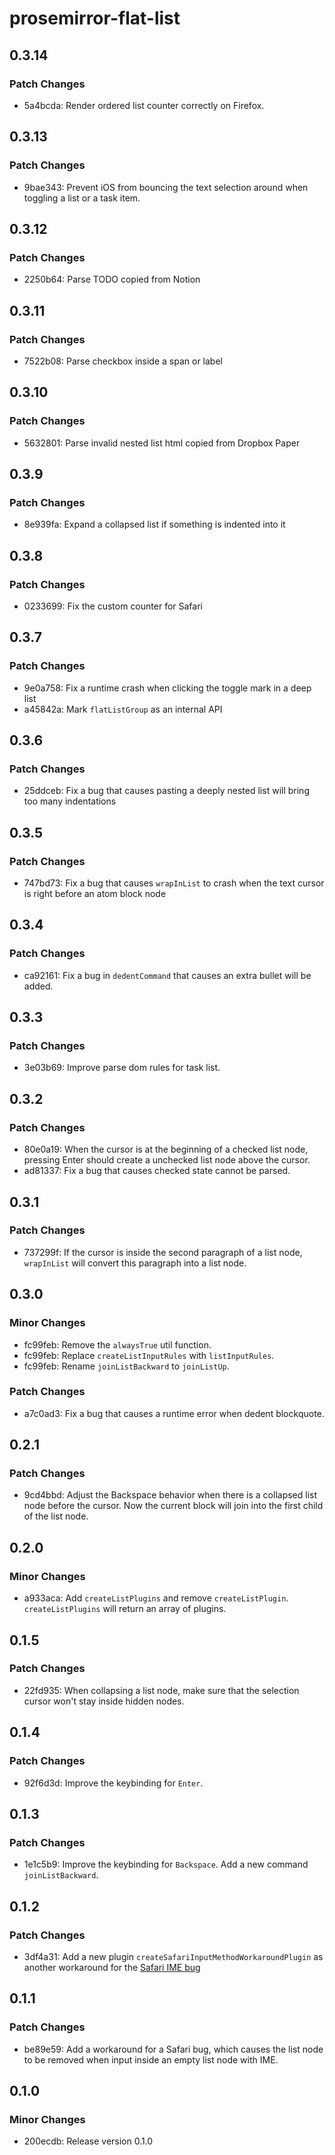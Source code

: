 # prosemirror-flat-list

## 0.3.14

### Patch Changes

- 5a4bcda: Render ordered list counter correctly on Firefox.

## 0.3.13

### Patch Changes

- 9bae343: Prevent iOS from bouncing the text selection around when toggling a list or a task item.

## 0.3.12

### Patch Changes

- 2250b64: Parse TODO copied from Notion

## 0.3.11

### Patch Changes

- 7522b08: Parse checkbox inside a span or label

## 0.3.10

### Patch Changes

- 5632801: Parse invalid nested list html copied from Dropbox Paper

## 0.3.9

### Patch Changes

- 8e939fa: Expand a collapsed list if something is indented into it

## 0.3.8

### Patch Changes

- 0233699: Fix the custom counter for Safari

## 0.3.7

### Patch Changes

- 9e0a758: Fix a runtime crash when clicking the toggle mark in a deep list
- a45842a: Mark `flatListGroup` as an internal API

## 0.3.6

### Patch Changes

- 25ddceb: Fix a bug that causes pasting a deeply nested list will bring too many indentations

## 0.3.5

### Patch Changes

- 747bd73: Fix a bug that causes `wrapInList` to crash when the text cursor is right before an atom block node

## 0.3.4

### Patch Changes

- ca92161: Fix a bug in `dedentCommand` that causes an extra bullet will be added.

## 0.3.3

### Patch Changes

- 3e03b69: Improve parse dom rules for task list.

## 0.3.2

### Patch Changes

- 80e0a19: When the cursor is at the beginning of a checked list node, pressing Enter
  should create a unchecked list node above the cursor.
- ad81337: Fix a bug that causes checked state cannot be parsed.

## 0.3.1

### Patch Changes

- 737299f: If the cursor is inside the second paragraph of a list node, `wrapInList` will convert this paragraph into a list node.

## 0.3.0

### Minor Changes

- fc99feb: Remove the `alwaysTrue` util function.
- fc99feb: Replace `createListInputRules` with `listInputRules`.
- fc99feb: Rename `joinListBackward` to `joinListUp`.

### Patch Changes

- a7c0ad3: Fix a bug that causes a runtime error when dedent blockquote.

## 0.2.1

### Patch Changes

- 9cd4bbd: Adjust the Backspace behavior when there is a collapsed list node before the cursor. Now the current block will join into the first child of the list node.

## 0.2.0

### Minor Changes

- a933aca: Add `createListPlugins` and remove `createListPlugin`. `createListPlugins` will return an array of plugins.

## 0.1.5

### Patch Changes

- 22fd935: When collapsing a list node, make sure that the selection cursor won't stay inside hidden nodes.

## 0.1.4

### Patch Changes

- 92f6d3d: Improve the keybinding for `Enter`.

## 0.1.3

### Patch Changes

- 1e1c5b9: Improve the keybinding for `Backspace`. Add a new command `joinListBackward`.

## 0.1.2

### Patch Changes

- 3df4a31: Add a new plugin `createSafariInputMethodWorkaroundPlugin` as another workaround for the [Safari IME bug](https://github.com/ProseMirror/prosemirror/issues/934)

## 0.1.1

### Patch Changes

- be89e59: Add a workaround for a Safari bug, which causes the list node to be removed when input inside an empty list node with IME.

## 0.1.0

### Minor Changes

- 200ecdb: Release version 0.1.0
